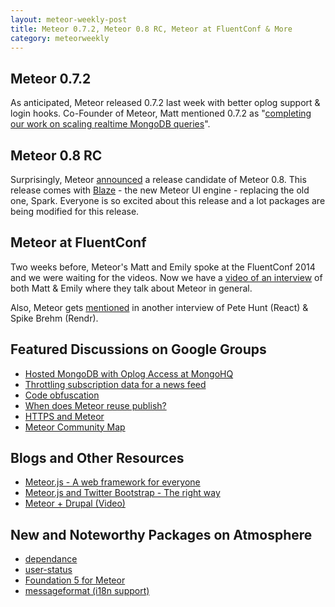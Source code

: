 ```yaml
---
layout: meteor-weekly-post
title: Meteor 0.7.2, Meteor 0.8 RC, Meteor at FluentConf & More
category: meteorweekly
---
```


## Meteor 0.7.2

As anticipated, Meteor released 0.7.2 last week with better oplog support & login hooks. Co-Founder of Meteor, Matt mentioned 0.7.2 as "[completing our work on scaling realtime MongoDB queries](https://www.meteor.com/blog/2014/03/18/meteor-072-scaling-realtime-mongodb)".

## Meteor 0.8 RC

Surprisingly, Meteor [announced](https://groups.google.com/forum/#!topic/meteor-talk/2w0TJF6k3kw) a release candidate of Meteor 0.8. This release comes with [Blaze](https://github.com/meteor/meteor/wiki/Using-Blaze) - the new Meteor UI engine - replacing the old one, Spark. Everyone is so excited about this release and a lot packages are being modified for this release.

## Meteor at FluentConf

Two weeks before, Meteor's Matt and Emily spoke at the FluentConf 2014 and we were waiting for the videos. Now we have a [video of an interview](https://www.youtube.com/watch?v=tObIpzqW4Aw) of both Matt & Emily where they talk about Meteor in general. 

Also, Meteor gets [mentioned](https://www.youtube.com/watch?v=KXEakCuiP2A&feature=youtu.be&t=8m22s) in another interview of Pete Hunt (React) & Spike Brehm (Rendr).

## Featured Discussions on Google Groups

* [Hosted MongoDB with Oplog Access at MongoHQ](https://groups.google.com/forum/#!msg/meteor-talk/HXHX_T6xNsI/u0nG-os0LjoJ)
* [Throttling subscription data for a news feed](https://groups.google.com/forum/#!topic/meteor-talk/gWCjx-9x0_M)
* [Code obfuscation](https://groups.google.com/forum/#!topic/meteor-talk/2Lz8fHU9m2c)
* [When does Meteor reuse publish?](https://groups.google.com/forum/#!topic/meteor-talk/IVu3N3oj6rE)
* [HTTPS and Meteor](https://groups.google.com/forum/#!topic/meteor-talk/OLmn04jiUNo)
* [Meteor Community Map](https://groups.google.com/forum/#!topic/meteor-talk/e43paIjl0z0)

## Blogs and Other Resources

* [Meteor.js - A web framework for everyone](http://meteorhacks.com/meteor-js-web-framework-for-everyone.html)
* [Meteor.js and Twitter Bootstrap - The right way](http://www.manuel-schoebel.com/blog/meteorjs-and-twitter-bootstrap---the-right-way)
* [Meteor + Drupal (Video)](https://www.youtube.com/watch?v=AMjO9JIAGw8&list=UU2Uy0Ch-UzET0RecJx0SdRQ)

## New and Noteworthy Packages on Atmosphere

* [dependance](https://atmosphere.meteor.com/package/dependance)
* [user-status](https://atmosphere.meteor.com/package/user-status)
* [Foundation 5 for Meteor](https://atmosphere.meteor.com/package/zf5)
* [messageformat (i18n support)](https://atmosphere.meteor.com/package/messageformat)
